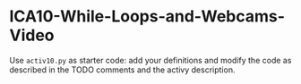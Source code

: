 # ICA10-While-Loops-and-Webcams-Video

Use `activ10.py` as starter code: add your definitions and modify the code as described in the TODO comments and the activy description.
